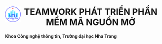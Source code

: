 <h1><img style="float: left" src="NTU_logo.png" width="50" height="50"><center>TEAMWORK PHÁT TRIỂN PHẦN MỀM MÃ NGUỒN MỞ</center></h1>
<h4>Khoa Công nghệ thông tin, Trường đại học Nha Trang</h4>
 

